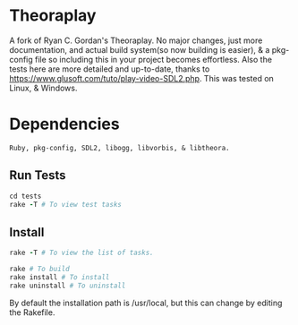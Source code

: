 # Theoraplay
A fork of Ryan C. Gordan's Theoraplay. No major changes, just more documentation, and actual build system(so now building is easier), & a pkg-config file so including this in your project becomes effortless.
Also the tests here are more detailed and up-to-date, thanks to https://www.glusoft.com/tuto/play-video-SDL2.php. This was tested on Linux, & Windows.

# Dependencies
```
Ruby, pkg-config, SDL2, libogg, libvorbis, & libtheora.
```

## Run Tests
```ruby
cd tests
rake -T # To view test tasks
```

## Install
```ruby
rake -T # To view the list of tasks.

rake # To build
rake install # To install
rake uninstall # To uninstall
```
By default the installation path is /usr/local, but this can change by editing the Rakefile.
